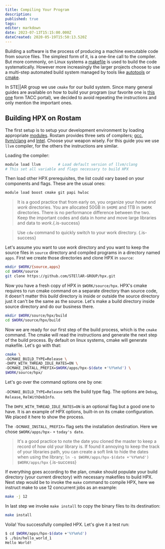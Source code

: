 ```yaml
---
title: Compiling Your Program
description: 
published: true
tags: 
editor: markdown
date: 2023-07-13T15:15:00.000Z
dateCreated: 2020-05-19T15:50:13.520Z
---
```


Building a software is the process of producing a machine executable code from source files. The simplest form of it, is a one-line call to the compiler. But  more commonly, on Linux systems a [makefile](http://www.gnu.org/software/make/manual/make.html) is used to build the code systematically. However more increasingly the larger projects choose to use a multi-step automated build system managed by tools like [autotools](http://www.gnu.org/software/automake/manual/html_node/Autotools-Introduction.html) or [cmake](https://cmake.org/). 

In STE||AR group we use `cmake` for our build system. Since many general guides are available on how to build your program (our favorite one is [this one](https://frontera-portal.tacc.utexas.edu/user-guide/building/) form TACC portal), we decided to avoid repeating the instructions and only mention the important ones.

## Building HPX on Rostam

The first setup is to setup your development environment by loading appropriate [modules](/cluster/software#environment-module). Rostam provides three sets of compilers; [gcc](https://gcc.gnu.org/), [llvm/clang](http://llvm.org/) and [Intel](https://software.intel.com/content/www/us/en/develop/tools/compilers.html). Choose your weapon wisely. For this guide you we use `llvm` compiler, for the others the instructions are similar.

Loading the compiler:

```bash
module load llvm		# Load default version of llvm/clang
# This set all variable and flags necessary to build HPX
```

Then load other HPX prerequisites, the list could vary based on your components and flags. These are the usual ones:

```bash
module load boost cmake git papi hwloc
```

> It is a good practice that from early on, you organize your *home* and *work* directories. You are allocated 50GB in `$HOME` and 1TB in `$WORK` directories. There is no performance difference between the two. Keep the important codes and data in *home* and move large libraries and data to *work*.{.is-success}

> Use `cdw` command to quickly switch to your work directory. {.is-success}

Let's assume you want to use *work* directory and you want to keep the source files in `source` directory and compiled programs in a directory named `apps`. First we create those directories and clone HPX in `source`:

```bash
mkdir $WORK/{source,apps}
cd $WORK/source
git clone https://github.com/STEllAR-GROUP/hpx.git
```

Now you have a fresh copy of HPX in `$WORK/source/hpx`. HPX's cmake requires to run cmake command on a separate directory than source code, it doesn't matter this *build* directory is inside or outside the source directory just it can't be the same as the source. Let's make a build directory inside source directory and do our business there.

```bash
mkdir $WORK/source/hpx/build
cd $WORK/source/hpx/build
```

Now we are ready for our first step of the build process, which is the `cmake` command. The cmake will read the instructions and generate the next step of the build process. By default on linux systems, cmake will generate makefile. Let's go with that:

```bash
cmake \
-DCMAKE_BUILD_TYPE=Release \
-DHPX_WITH_THREAD_IDLE_RATES=ON \
-DCMAKE_INSTALL_PREFIX=$WORK/apps/hpx-$(date +'%Y%m%d') \
$WORK/source/hpx/
```

Let's go over the command options one by one:

`-DCMAKE_BUILD_TYPE=Release` sets the build type flag. The options are `Debug`, `Release`, `RelWithDebInfo`.

The `DHPX_WITH_THREAD_IDLE_RATES=ON` is an optional flag but a good one to have. It is an example of HPX options, built-in on its cmake configuration. We placed it here to show the process.

The `-DCMAKE_INSTALL_PREFIX=` flag sets the installation destination. Here we chose `$WORK/apps/hpx-` `+` `today's date`.

>It's a good practice to note the date you cloned the master to keep a record of how old your library is. If found it annoying to keep the track of your libraries path, you can create a soft link to hide the dates when using the library; `ln -s $WORK/apps/hpx-$(date +'%Y%m%d') $WORK/apps/hpx`
{.is-success}

If everything goes according to the plan, cmake should populate your build directory (your current directory) with necessary makefiles to build HPX. Next step would be to invoke the `make` command to compile HPX, here we instruct make to use 12 concurrent jobs as an example:

```bash
make -j 12
```

In last step we invoke `make install` to copy the binary files to its destination:

```bash
make install
```

Voila! You successfully compiled HPX. Let's give it a test run:

```bash
$ cd $WORK/apps/hpx-$(date +'%Y%m%d')
$ ./bin/hello_world_1
Hello World!
```
